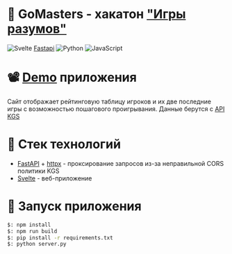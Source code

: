# 📜 GoMasters - хакатон ["Игры разумов"](https://practicingfutures.org/mindgame)  
![Svelte](https://img.shields.io/badge/frontend-Svelte-%23ff3e00) [Fastapi](https://img.shields.io/badge/backend-FastAPI-%23009485) ![Python](https://img.shields.io/badge/lang-Python--3.7-blue) ![JavaScript](https://img.shields.io/badge/lang-JavaScript-%23efd81d)

# 📽 [Demo](https://drive.google.com/file/d/1eCb4pxvAIy8b3kuNRaL3psVLeEQquFYn/view) приложения
Cайт отображает рейтинговую таблицу игроков и их две последние игры с возможностью пошагового проигрывания. Данные берутся с [API KGS](https://www.gokgs.com/json/access)

# 🔫 Стек технологий
* [FastAPI](https://fastapi.tiangolo.com/) + [httpx](https://www.python-httpx.org/) - проксирование запросов из-за неправильной CORS политики KGS
* [Svelte](https://svelte.dev/) - веб-приложение

# 🚀 Запуск приложения
```bash
$: npm install
$: npm run build
$: pip install -r requirements.txt
$: python server.py
```
